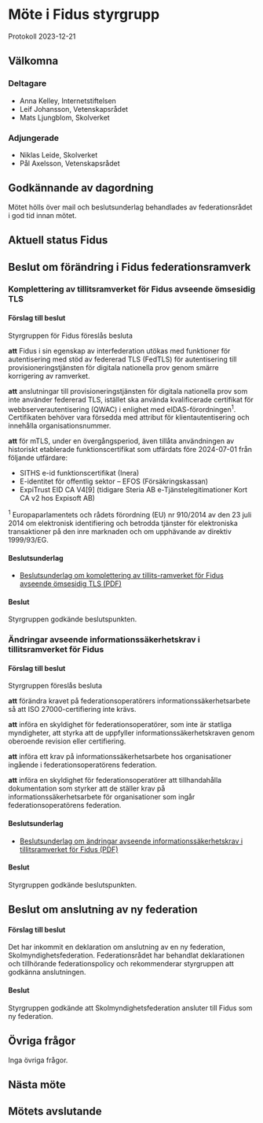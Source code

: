 # Möte i Fidus styrgrupp

Protokoll 2023-12-21

## Välkomna

### Deltagare

-   Anna Kelley, Internetstiftelsen
-   Leif Johansson, Vetenskapsrådet
-   Mats Ljungblom, Skolverket

### Adjungerade

-   Niklas Leide, Skolverket
-   Pål Axelsson, Vetenskapsrådet

## Godkännande av dagordning

Mötet hölls över mail och beslutsunderlag behandlades av federationsrådet i god tid innan mötet.

## Aktuell status Fidus

## Beslut om förändring i Fidus federationsramverk

### Komplettering av tillitsramverket för Fidus avseende ömsesidig TLS

#### Förslag till beslut

Styrgruppen för Fidus föreslås besluta

**att** Fidus i sin egenskap av interfederation utökas med funktioner för autentisering med stöd av federerad TLS (FedTLS) för autentisering till provisioneringstjänsten för digitala nationella prov genom smärre korrigering av ramverket.

**att** anslutningar till provisioneringstjänsten för digitala nationella prov som inte använder federerad TLS, istället ska använda kvalificerade certifikat för webbserverautentisering (QWAC) i enlighet med eIDAS-förordningen<sup>1</sup>. Certifikaten behöver vara försedda med attribut för klientautentisering och innehålla organisationsnummer.

**att** för mTLS, under en övergångsperiod, även tillåta användningen av historiskt etablerade funktionscertifikat som utfärdats före 2024-07-01 från följande utfärdare:

-   SITHS e-id funktionscertifikat (Inera)
-   E-identitet för offentlig sektor – EFOS (Försäkringskassan)
-   ExpiTrust EID CA V4[9] (tidigare Steria AB e-Tjänstelegitimationer Kort CA v2 hos Expisoft AB)

<sup>1</sup> Europaparlamentets och rådets förordning (EU) nr 910/2014 av den 23 juli 2014 om elektronisk identifiering och betrodda tjänster för elektroniska transaktioner på den inre marknaden och om upphävande av direktiv 1999/93/EG.

#### Beslutsunderlag

-   [Beslutsunderlag om komplettering av tillits-ramverket för Fidus avseende ömsesidig TLS (PDF)](bilagor/Beslutsunderlag_om_komplettering_av_tillitsramverket_for_Fidus_avseende_omsesidig_TLS_2023-12-08.pdf)

#### Beslut

Styrgruppen godkände beslutspunkten.

### Ändringar avseende informationssäkerhetskrav i tillitsramverket för Fidus

#### Förslag till beslut

Styrgruppen föreslås besluta

**att** förändra kravet på federationsoperatörers informationssäkerhetsarbete så att ISO 27000-certifiering inte krävs.

**att** införa en skyldighet för federationsoperatörer, som inte är statliga myndigheter, att styrka att de uppfyller informationssäkerhetskraven genom oberoende revision eller certifiering.

**att** införa ett krav på informationssäkerhetsarbete hos organisationer ingående i federationsoperatörens federation.

**att** införa en skyldighet för federationsoperatörer att tillhandahålla dokumentation som styrker att de ställer krav på informationssäkerhetsarbete för organisationer som ingår federationsoperatörens federation.

#### Beslutsunderlag

-   [Beslutsunderlag om ändringar avseende informationssäkerhetskrav i tillitsramverket för Fidus (PDF)](bilagor/Beslutsunderlag_FIDUS-ramverk_informationssakerhet_2023-12-08.pdf)

#### Beslut

Styrgruppen godkände beslutspunkten.

## Beslut om anslutning av ny federation

#### Förslag till beslut

Det har inkommit en deklaration om anslutning av en ny federation, Skolmyndighetsfederation. Federationsrådet har behandlat deklarationen och tillhörande federationspolicy och rekommenderar styrgruppen att godkänna anslutningen.

#### Beslut

Styrgruppen godkände att Skolmyndighetsfederation ansluter till Fidus som ny federation.

## Övriga frågor

Inga övriga frågor.

## Nästa möte

## Mötets avslutande
